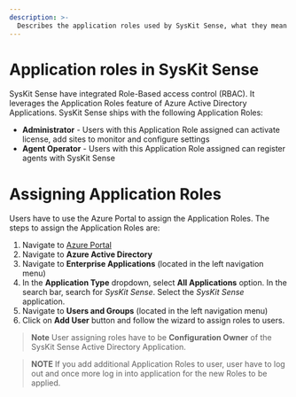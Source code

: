 ```yaml
---
description: >-
  Describes the application roles used by SysKit Sense, what they mean and how to set them up.
---
```

# Application roles in SysKit Sense

SysKit Sense have integrated Role-Based access control (RBAC). It leverages the Application Roles feature of Azure Active Directory Applications. SysKit Sense ships with the following Application Roles:
- **Administrator** - Users with this Application Role assigned can activate license, add sites to monitor and configure settings
- **Agent Operator** - Users with this Application Role assigned can register agents with SysKit Sense


# Assigning Application Roles

Users have to use the Azure Portal to assign the Application Roles. The steps to assign the Application Roles are:
1. Navigate to [Azure Portal](https://portal.azure.com)
2. Navigate to **Azure Active Directory**
3. Navigate to **Enterprise Applications** (located in the left navigation menu)
4. In the **Application Type** dropdown, select **All Applications** option. In the search bar, search for *SysKit Sense*. Select the *SysKit Sense* application.
5. Navigate to **Users and Groups** (located in the left navigation menu)
6. Click on **Add User** button and follow the wizard to assign roles to users.
>**Note** User assigning roles have to be **Configuration Owner** of the SysKit Sense Active Directory Application.

>**NOTE** If you add additional Application Roles to user, user have to log out and once more log in into application for the new Roles to be applied.